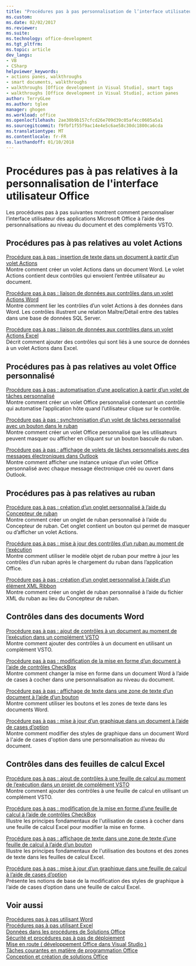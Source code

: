 ```yaml
---
title: "Procédures pas à pas personnalisation de l’interface utilisateur Office | Documents Microsoft"
ms.custom: 
ms.date: 02/02/2017
ms.reviewer: 
ms.suite: 
ms.technology: office-development
ms.tgt_pltfrm: 
ms.topic: article
dev_langs:
- VB
- CSharp
helpviewer_keywords:
- actions panes, walkthroughs
- smart documents, walkthroughs
- walkthroughs [Office development in Visual Studio], smart tags
- walkthroughs [Office development in Visual Studio], action panes
author: TerryGLee
ms.author: tglee
manager: ghogen
ms.workload: office
ms.openlocfilehash: 2ae30b9b157cfcd26e709d39c05af4cc0605a5a1
ms.sourcegitcommit: f9fbf1f55f9ac14e4e5c6ae58c30dc1800ca6cda
ms.translationtype: MT
ms.contentlocale: fr-FR
ms.lasthandoff: 01/10/2018
---
```

# <a name="office-ui-customization-walkthroughs"></a>Procédures pas à pas relatives à la personnalisation de l'interface utilisateur Office
  Les procédures pas à pas suivantes montrent comment personnaliser l’interface utilisateur des applications Microsoft Office à l’aide des personnalisations au niveau du document et des compléments VSTO.  
  
## <a name="actions-pane-walkthroughs"></a>Procédures pas à pas relatives au volet Actions  
 [Procédure pas à pas : insertion de texte dans un document à partir d’un volet Actions](../vsto/walkthrough-inserting-text-into-a-document-from-an-actions-pane.md)  
 Montre comment créer un volet Actions dans un document Word. Le volet Actions contient deux contrôles qui envoient l’entrée utilisateur au document.  
  
 [Procédure pas à pas : liaison de données aux contrôles dans un volet Actions Word](../vsto/walkthrough-binding-data-to-controls-on-a-word-actions-pane.md)  
 Montre comment lier les contrôles d’un volet Actions à des données dans Word. Les contrôles illustrent une relation Maître/Détail entre des tables dans une base de données SQL Server.  
  
 [Procédure pas à pas : liaison de données aux contrôles dans un volet Actions Excel](../vsto/walkthrough-binding-data-to-controls-on-an-excel-actions-pane.md)  
 Décrit comment ajouter des contrôles qui sont liés à une source de données à un volet Actions dans Excel.  
  
## <a name="custom-task-pane-walkthroughs"></a>Procédures pas à pas relatives au volet Office personnalisé  
 [Procédure pas à pas : automatisation d’une application à partir d’un volet de tâches personnalisé](../vsto/walkthrough-automating-an-application-from-a-custom-task-pane.md)  
 Montre comment créer un volet Office personnalisé contenant un contrôle qui automatise l’application hôte quand l’utilisateur clique sur le contrôle.  
  
 [Procédure pas à pas : synchronisation d’un volet de tâches personnalisé avec un bouton dans le ruban](../vsto/walkthrough-synchronizing-a-custom-task-pane-with-a-ribbon-button.md)  
 Montre comment créer un volet Office personnalisé que les utilisateurs peuvent masquer ou afficher en cliquant sur un bouton bascule du ruban.  
  
 [Procédure pas à pas : affichage de volets de tâches personnalisés avec des messages électroniques dans Outlook](../vsto/walkthrough-displaying-custom-task-panes-with-e-mail-messages-in-outlook.md)  
 Montre comment afficher une instance unique d’un volet Office personnalisé avec chaque message électronique créé ou ouvert dans Outlook.  
  
## <a name="ribbon-walkthroughs"></a>Procédures pas à pas relatives au ruban  
 [Procédure pas à pas : création d’un onglet personnalisé à l’aide du Concepteur de ruban](../vsto/walkthrough-creating-a-custom-tab-by-using-the-ribbon-designer.md)  
 Montre comment créer un onglet de ruban personnalisé à l’aide du Concepteur de ruban. Cet onglet contient un bouton qui permet de masquer ou d’afficher un volet Actions.  
  
 [Procédure pas à pas : mise à jour des contrôles d’un ruban au moment de l’exécution](../vsto/walkthrough-updating-the-controls-on-a-ribbon-at-run-time.md)  
 Montre comment utiliser le modèle objet de ruban pour mettre à jour les contrôles d’un ruban après le chargement du ruban dans l’application Office.  
  
 [Procédure pas à pas : création d’un onglet personnalisé à l’aide d’un élément XML Ribbon](../vsto/walkthrough-creating-a-custom-tab-by-using-ribbon-xml.md)  
 Montre comment créer un onglet de ruban personnalisé à l’aide du fichier XML du ruban au lieu du Concepteur de ruban.  
  
## <a name="controls-on-word-documents"></a>Contrôles dans des documents Word  
 [Procédure pas à pas : ajout de contrôles à un document au moment de l’exécution dans un complément VSTO](../vsto/walkthrough-adding-controls-to-a-document-at-run-time-in-a-vsto-add-in.md)  
 Montre comment ajouter des contrôles à un document en utilisant un complément VSTO.  
  
 [Procédure pas à pas : modification de la mise en forme d’un document à l’aide de contrôles CheckBox](../vsto/walkthrough-changing-document-formatting-using-checkbox-controls.md)  
 Montre comment changer la mise en forme dans un document Word à l’aide de cases à cocher dans une personnalisation au niveau du document.  
  
 [Procédure pas à pas : affichage de texte dans une zone de texte d’un document à l’aide d’un bouton](../vsto/walkthrough-displaying-text-in-a-text-box-in-a-document-using-a-button.md)  
 Montre comment utiliser les boutons et les zones de texte dans les documents Word.  
  
 [Procédure pas à pas : mise à jour d’un graphique dans un document à l’aide de cases d’option](../vsto/walkthrough-updating-a-chart-in-a-document-using-radio-buttons.md)  
 Montre comment modifier des styles de graphique dans un document Word à l'aide de cases d'option dans une personnalisation au niveau du document.  
  
## <a name="controls-on-excel-worksheets"></a>Contrôles dans des feuilles de calcul Excel  
 [Procédure pas à pas : ajout de contrôles à une feuille de calcul au moment de l’exécution dans un projet de complément VSTO](../vsto/walkthrough-adding-controls-to-a-worksheet-at-run-time-in-vsto-add-in-project.md)  
 Montre comment ajouter des contrôles à une feuille de calcul en utilisant un complément VSTO.  
  
 [Procédure pas à pas : modification de la mise en forme d’une feuille de calcul à l’aide de contrôles CheckBox](../vsto/walkthrough-changing-worksheet-formatting-using-checkbox-controls.md)  
 Illustre les principes fondamentaux de l'utilisation de cases à cocher dans une feuille de calcul Excel pour modifier la mise en forme.  
  
 [Procédure pas à pas : affichage de texte dans une zone de texte d’une feuille de calcul à l’aide d’un bouton](../vsto/walkthrough-displaying-text-in-a-text-box-in-a-worksheet-using-a-button.md)  
 Illustre les principes fondamentaux de l'utilisation des boutons et des zones de texte dans les feuilles de calcul Excel.  
  
 [Procédure pas à pas : mise à jour d’un graphique dans une feuille de calcul à l’aide de cases d’option](../vsto/walkthrough-updating-a-chart-in-a-worksheet-using-radio-buttons.md)  
 Présente les notions de base de la modification des styles de graphique à l’aide de cases d’option dans une feuille de calcul Excel.  
  
## <a name="see-also"></a>Voir aussi  
 [Procédures pas à pas utilisant Word](../vsto/walkthroughs-using-word.md)   
 [Procédures pas à pas utilisant Excel](../vsto/walkthroughs-using-excel.md)   
 [Données dans les procédures de Solutions Office](../vsto/data-in-office-solutions-walkthroughs.md)   
 [Sécurité et procédures pas à pas de déploiement](../vsto/security-and-deployment-walkthroughs.md)   
 [Mise en route &#40; développement Office dans Visual Studio &#41;](../vsto/getting-started-office-development-in-visual-studio.md)   
 [Tâches courantes en matière de programmation Office](../vsto/common-tasks-in-office-programming.md)   
 [Conception et création de solutions Office](../vsto/designing-and-creating-office-solutions.md)  
  
  